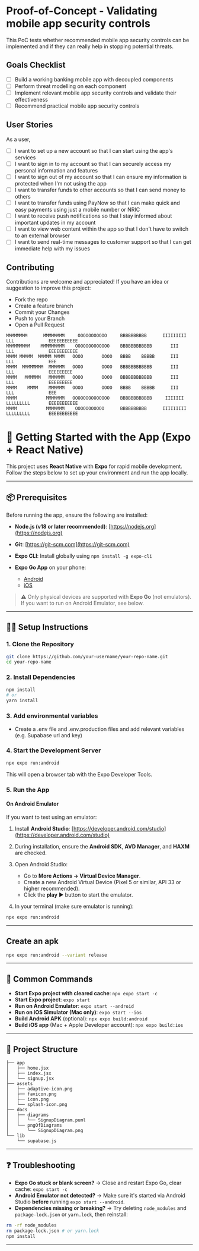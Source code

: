 # Proof-of-Concept - Validating mobile app security controls

This PoC tests whether recommended mobile app security controls can be implemented and if they can really help in stopping potential threats.

## Goals Checklist

- [ ] Build a working banking mobile app with decoupled components
- [ ] Perform threat modelling on each component
- [ ] Implement relevant mobile app security controls and validate their effectiveness
- [ ] Recommend practical mobile app security controls

## User Stories

As a user,

- [ ] I want to set up a new account so that I can start using the app's services
- [ ] I want to sign in to my account so that I can securely access my personal information and features
- [ ] I want to sign out of my account so that I can ensure my information is protected when I'm not using the app
- [ ] I want to transfer funds to other accounts so that I can send money to others
- [ ] I want to transfer funds using PayNow so that I can make quick and easy payments using just a mobile number or NRIC
- [ ] I want to receive push notifications so that I stay informed about important updates in my account
- [ ] I want to view web content within the app so that I don't have to switch to an external browser
- [ ] I want to send real-time messages to customer support so that I can get immediate help with my issues

## Contributing

Contributions are welcome and appreciated! If you have an idea or suggestion to improve this project:

- Fork the repo
- Create a feature branch
- Commit your Changes
- Push to your Branch
- Open a Pull Request

```
MMMMMMMM      MMMMMMMM     OOOOOOOOOOO     BBBBBBBBBB      IIIIIIIII      LLL             EEEEEEEEEEE
MMMMMMMMM    MMMMMMMMM    OOOOOOOOOOOOO    BBBBBBBBBBBB       III         LLL             EEEEEEEEEEE
MMMM MMMMM  MMMMM MMMM   OOOO       OOOO   BBBB    BBBBB      III         LLL             EEE
MMMM  MMMMMMMM  MMMMMM   OOOO       OOOO   BBBBBBBBBBBB       III         LLL             EEEEEEEEE
MMMM   MMMMMM   MMMMMM   OOOO       OOOO   BBBBBBBBBBBB       III         LLL             EEEEEEEEE
MMMM    MMMM    MMMMMM   OOOO       OOOO   BBBB    BBBBB      III         LLL             EEE
MMMM           MMMMMMM   OOOOOOOOOOOOOO    BBBBBBBBBBBB     IIIIIII       LLLLLLLLL       EEEEEEEEEEE
MMMM           MMMMMMM    OOOOOOOOOOO      BBBBBBBBBB      IIIIIIIII      LLLLLLLLL       EEEEEEEEEEE

```

# 🚀 Getting Started with the App (Expo + React Native)

This project uses **React Native** with **Expo** for rapid mobile development. Follow the steps below to set up your environment and run the app locally.

---

## 📦 Prerequisites

Before running the app, ensure the following are installed:

- **Node.js (v18 or later recommended)**: [https://nodejs.org](https://nodejs.org)
- **Git**: [https://git-scm.com](https://git-scm.com)
- **Expo CLI**: Install globally using `npm install -g expo-cli`
- **Expo Go App** on your phone:

  - [Android](https://play.google.com/store/apps/details?id=host.exp.exponent)
  - [iOS](https://apps.apple.com/app/expo-go/id982107779)

> ⚠️ Only physical devices are supported with **Expo Go** (not emulators). If you want to run on Android Emulator, see below.

---

## 🧑‍💻 Setup Instructions

### 1. Clone the Repository

```bash
git clone https://github.com/your-username/your-repo-name.git
cd your-repo-name
```

### 2. Install Dependencies

```bash
npm install
# or
yarn install
```

### 3. Add environmental variables

- Create a .env file and .env.production files and add relevant variables (e.g. Supabase url and key)

### 4. Start the Development Server

```bash
npx expo run:android
```

This will open a browser tab with the Expo Developer Tools.

### 5. Run the App

#### On Android Emulator

If you want to test using an emulator:

1. Install **Android Studio**: [https://developer.android.com/studio](https://developer.android.com/studio)
2. During installation, ensure the **Android SDK**, **AVD Manager**, and **HAXM** are checked.
3. Open Android Studio:

   - Go to **More Actions → Virtual Device Manager**.
   - Create a new Android Virtual Device (Pixel 5 or similar, API 33 or higher recommended).
   - Click the **play** ▶️ button to start the emulator.

4. In your terminal (make sure emulator is running):

```bash
npx expo run:android
```

---

## Create an apk

```bash
npx expo run:android --variant release
```

---

## 🔄 Common Commands

- **Start Expo project with cleared cache**: `npx expo start -c`
- **Start Expo project**: `expo start`
- **Run on Android Emulator**: `expo start --android`
- **Run on iOS Simulator (Mac only)**: `expo start --ios`
- **Build Android APK** (optional): `npx expo build:android`
- **Build iOS app** (Mac + Apple Developer account): `npx expo build:ios`

---

## 📁 Project Structure

```
├── app
│   ├── home.jsx
│   ├── index.jsx
│   └── signup.jsx
├── assets
│   ├── adaptive-icon.png
│   ├── favicon.png
│   ├── icon.png
│   └── splash-icon.png
├── docs
│   ├── diagrams
│   │   └── SignupDiagram.puml
│   └── pngOfDiagrams
│       └── SignupDiagram.png
└── lib
    └── supabase.js
```

---

## ❓ Troubleshooting

- **Expo Go stuck or blank screen?** → Close and restart Expo Go, clear cache: `expo start -c`
- **Android Emulator not detected?** → Make sure it's started via Android Studio **before** running `expo start --android`.
- **Dependencies missing or breaking?** → Try deleting `node_modules` and `package-lock.json` or `yarn.lock`, then reinstall:

```bash
rm -rf node_modules
rm package-lock.json # or yarn.lock
npm install
```

---
